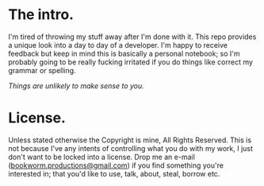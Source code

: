 # The intro.

I'm tired of throwing my stuff away after I'm done with it. This repo provides a unique look into a day to day of a developer. I'm happy to receive feedback but keep in mind this is basically a personal notebook; so I'm probably going to be really fucking irritated if you do things like correct my grammar or spelling. 

_Things are unlikely to make sense to you._

# License. 

Unless stated otherwise the Copyright is mine, All Rights Reserved. This is not because I've any intents of controlling what you do with my work, I just don't want to be locked into a license. 
Drop me an e-mail (bookworm.productions@gmail.com) if you find something you're interested in; that you'd like to use, talk, about, steal, borrow etc.